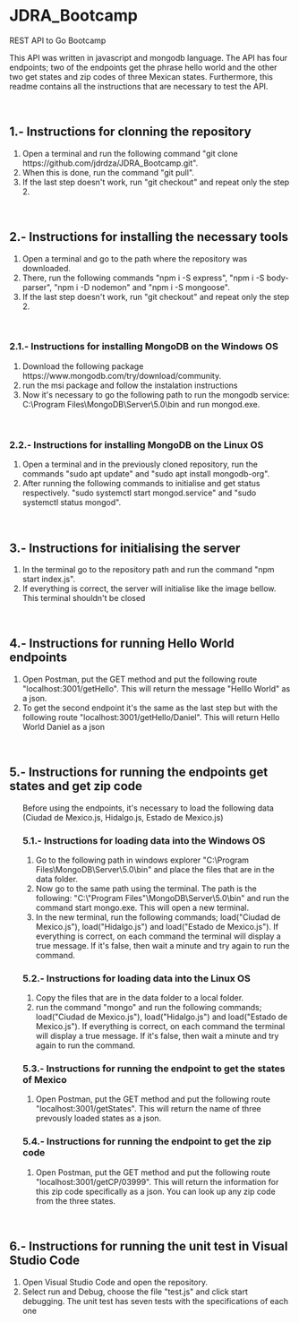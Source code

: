 # JDRA_Bootcamp
REST API to Go Bootcamp
<p>This API was written in javascript and mongodb language. The API has four endpoints; two of the endpoints get the phrase hello world and the other two get states and zip codes
    of three Mexican states. Furthermore, this readme contains all the instructions that are necessary to test the API.
</p>

<br>
<h2>1.- Instructions for clonning the repository</h2>
<ol>
    <li>Open a terminal and run the following command "git clone https://github.com/jdrdza/JDRA_Bootcamp.git".</li>
    <li>When this is done, run the command "git pull".</li>
    <li>If the last step doesn't work, run "git checkout" and repeat only the step 2.</li>
</ol>

<br>
<h2>2.- Instructions for installing the necessary tools</h2>
<ol>
    <li>Open a terminal and go to the path where the repository was downloaded.</li>
    <li>There, run the following commands "npm i -S express", "npm i -S body-parser", "npm i -D nodemon" and "npm i -S mongoose".</li>
    <li>If the last step doesn't work, run "git checkout" and repeat only the step 2.</li>
</ol>

<br>
<h3>2.1.- Instructions for installing MongoDB on the Windows OS</h3>
<ol>
    <li>Download the following package https://www.mongodb.com/try/download/community.</li>
    <li>run the msi package and follow the instalation instructions</li>
    <li>Now it's necessary to go the following path to run the mongodb service: C:\Program Files\MongoDB\Server\5.0\bin and run mongod.exe.</li>
</ol>

<br>
<h3>2.2.- Instructions for installing MongoDB on the Linux OS</h3>
<ol>
    <li>Open a terminal and in the previously cloned repository, run the commands  "sudo apt update" and "sudo apt install mongodb-org".</li>
    <li>After running the following commands to initialise and get status respectively. "sudo systemctl start mongod.service" and "sudo systemctl status mongod".</li>
</ol>

<br>
<h2>3.- Instructions for initialising the server</h2>
<ol>
  <li>In the terminal go to the repository path and run the command "npm start index.js".</li>
  <li>If everything is correct, the server will initialise like the image bellow. This terminal shouldn't be closed</li>
</ol>


<br>
<h2>4.- Instructions for running Hello World endpoints</h2>
<ol>
  <li>Open Postman, put the GET method and put the following route "localhost:3001/getHello". This will return the message "Helllo World" as a json.</li>
  <li>To get the second endpoint it's the same as the last step but with the following route "localhost:3001/getHello/Daniel". This will return Hello World Daniel as a json</li>
</ol>

<br>
<h2>5.- Instructions for running the endpoints get states and get zip code</h2>
<ol>
    <p>Before using the endpoints, it's necessary to load the following data (Ciudad de Mexico.js, Hidalgo.js, Estado de Mexico.js)</p>
    <h3>5.1.- Instructions for loading data into the Windows OS</h3>
    <ol>
        <li>Go to the following path in windows explorer "C:\Program Files\MongoDB\Server\5.0\bin" and place the files that are in the data folder.</li>
        <li>Now go to the same path using the terminal. The path is the following: "C:\"Program Files"\MongoDB\Server\5.0\bin" and run the command start mongo.exe.
            This will open a new terminal.
        </li>
        <li>In the new terminal, run the following commands; load("Ciudad de Mexico.js"), load("Hidalgo.js") and load("Estado de Mexico.js"). If everything is correct, on 
            each command the terminal will display a true message. If it's false, then wait a minute and try again to run the command.
        </li>
    </ol>
    <h3>5.2.- Instructions for loading data into the Linux OS</h3>
    <ol>
        <li>Copy the files that are in the data folder to a local folder.</li>
        <li>run the command "mongo" and run the following commands; load("Ciudad de Mexico.js"), load("Hidalgo.js") and load("Estado de Mexico.js"). If everything is correct, on each command the terminal will display a true message. If it's false, then wait a minute and try again to run the command.</li>
    </ol>
    <h3>5.3.- Instructions for running the endpoint to get the states of Mexico</h3>
    <ol>
        <li>Open Postman, put the GET method and put the following route "localhost:3001/getStates". This will return the name of three prevously loaded states as a json.</li>
    </ol>
    <h3>5.4.- Instructions for running the endpoint to get the zip code</h3>
    <ol>
        <li>Open Postman, put the GET method and put the following route "localhost:3001/getCP/03999". This will return the information for this zip code specifically as a json. You can look up any zip code from the three states.
        </li>
    </ol>
</ol>

<br>
<h2>6.- Instructions for running the unit test in Visual Studio Code</h2>
<ol>
    <li>Open Visual Studio Code and open the repository.</li>
    <li>Select run and Debug, choose the file "test.js" and click start debugging. The unit test has seven tests with the specifications of each one</li>
</ol>